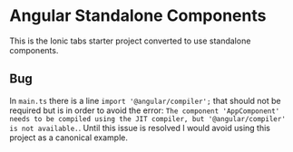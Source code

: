 # Angular Standalone Components

This is the Ionic tabs starter project converted to use standalone components.

## Bug

In `main.ts` there is a line `import '@angular/compiler';` that should not be required but is in order to avoid the error: `The component 'AppComponent' needs to be compiled using the JIT compiler, but '@angular/compiler' is not available.`. Until this issue is resolved I would avoid using this project as a canonical example.